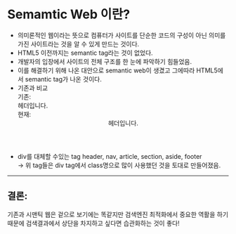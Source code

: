 # Semamtic Web 이란?
- 의미론적인 웹이라는 뜻으로 컴퓨터가 사이트를 단순한 코드의 구성이 아닌 의미를 가진 사이트라는 것을 알 수 있게 만드는 것이다.
- HTML5 이전까지는 semantic tag라는 것이 없었다. 
- 개발자의 입장에서 사이트의 전체 구조를 한 눈에 파악하기 힘들었음.
- 이를 해결하기 위해 나온 대안으로 semantic web이 생겼고 그에따라 HTML5에서 semantic tag가 나온 것이다.
- 기존과 비교 <br>
기존: <div class="header">헤더입니다.</div>
현재: <header>헤더입니다.</header>
- div를 대체할 수있는 tag
header, nav, article, section, aside, footer<br>
-> 위 tag들은 div tag에서 class명으로 많이 사용했던 것을 토대로 만들어졌음.
 <hr>

 ## 결론: 
 기존과 시맨틱 웹은 겉으로 보기에는 똑같지만 검색엔진 최적화에서 중요한 역활을 하기 때문에 검색결과에서 상단을 차지하고 싶다면 습관화하는 것이 좋다!